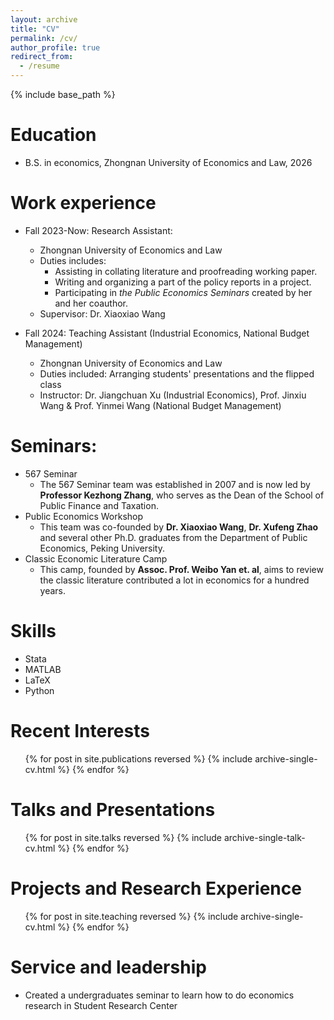 ```yaml
---
layout: archive
title: "CV"
permalink: /cv/
author_profile: true
redirect_from:
  - /resume
---
```


{% include base_path %}

Education
======
* B.S. in economics, Zhongnan University of Economics and Law, 2026

Work  experience
======
* Fall 2023-Now: Research Assistant:
  * Zhongnan University of Economics and Law
  * Duties includes:
     * Assisting in collating literature and proofreading working paper.  
     * Writing and organizing a part of the policy reports in a project.  
     * Participating in _the Public Economics Seminars_ created by her and her coauthor.  
  * Supervisor: Dr. Xiaoxiao Wang

* Fall 2024: Teaching Assistant (Industrial Economics, National Budget Management) 
  * Zhongnan University of Economics and Law
  * Duties included: Arranging students' presentations and the flipped class
  * Instructor: Dr. Jiangchuan Xu (Industrial Economics),  Prof. Jinxiu Wang & Prof. Yinmei Wang (National Budget Management)

Seminars:
======
 * 567 Seminar
    * The 567 Seminar team was established in 2007 and is now led by **Professor Kezhong Zhang**, who serves as the Dean of the School of Public Finance and Taxation. 
 * Public Economics Workshop
    * This team was co-founded by **Dr. Xiaoxiao Wang**, **Dr. Xufeng Zhao** and several other Ph.D. graduates from the Department of Public Economics, Peking University.
 * Classic Economic Literature Camp
    * This camp, founded by **Assoc. Prof. Weibo Yan  et. al**, aims to review the classic literature contributed a lot in economics for a hundred years.

  
Skills
======
* Stata
* MATLAB
* LaTeX
* Python

Recent Interests
======
  <ul>{% for post in site.publications reversed %}
    {% include archive-single-cv.html %}
  {% endfor %}</ul>
  
Talks and Presentations
======
  <ul>{% for post in site.talks reversed %}
    {% include archive-single-talk-cv.html  %}
  {% endfor %}</ul>
  
Projects and Research Experience
======
  <ul>{% for post in site.teaching reversed %}
    {% include archive-single-cv.html %}
  {% endfor %}</ul>
  
Service and leadership
======
* Created a undergraduates seminar to learn how to do economics research in Student Research Center

